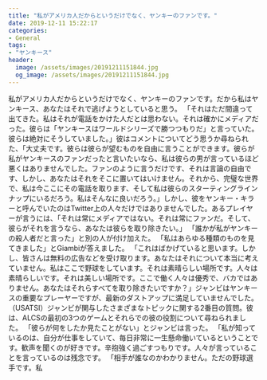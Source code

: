 ```yaml
---
title: "私がアメリカ人だからというだけでなく、ヤンキーのファンです。"
date: 2019-12-11 15:22:17
categories:
- General
tags:
- "ヤンキース"
header:
  image: /assets/images/20191211151844.jpg
  og_image: /assets/images/20191211151844.jpg
---
```


私がアメリカ人だからというだけでなく、ヤンキーのファンです。だから私はヤンキース、あなたはそれで逃げようとしていると思う。 「それはただ間違って出てきた。私はそれが電話をかけた人だとは思わない。それは確かにメディアだった。彼らは「ヤンキースはワールドシリーズで勝つつもりだ」と言っていた。彼らは絶対にそうしていました。」彼はコメントについてどう思うか尋ねられた、「大丈夫です。彼らは彼らが望むものを自由に言うことができます。彼らが私がヤンキースのファンだったと言いたいなら、私は彼らの男が言っているほど悪くはありませんでした。ファンのように言うだけです、それは言論の自由です、しかし、あなたはそれをそこに置いてはいけません。それから、完璧な世界で、私は今ここにその電話を取ります、そして私は彼らのスターティングラインナップにいるだろう。私はそんなに良いだろう。」しかし、彼をヤンキー・キラーと呼んでいたのはTwitter上の人々だけではありませんでした。あるプレイヤーが言うには、「それは常にメディアではない。それは常にファンだ。そして、彼らがそれを言うなら、あなたは彼らを取り除きたい。」 「誰かが私がヤンキーの殺人者だと言った」と別の人が付け加えた。 「私はあらゆる種類のものを見てきました」とGiambiが答えました。 「これはばかげていると思います。しかし、皆さんは無料の広告などを受け取ります。あなたはそれについて本当に考えていません。私はここで野球をしています。それは素晴らしい場所です。人々は素晴らしいです。それは美しい場所です。ここで働く人々は優秀で、バカではありません。あなたはそれらすべてを取り除きたいですか？」ジャンビはヤンキースの重要なプレーヤーですが、最新のダストアップに満足していませんでした。 （USATSI）ジャンビが関与したさまざまなトピックに関する2番目の質問。彼は、ALCSの最初の3つのゲームとそれらでの彼の役割について尋ねられました。 「彼らが何をしたか見たことがない」とジャンビは言った。 「私が知っているのは、自分が仕事をしていて、毎日非常に一生懸命働いているということです。歓声を聞くのが好きです。辛抱強く過ごすつもりです。人々が言っていることを言っているのは残念です。 「相手が誰なのかわかりません。ただの野球選手です。私
